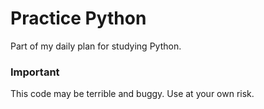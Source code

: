 # Practice Python
Part of my daily plan for studying Python.

### Important

This code may be terrible and buggy. Use at your own risk.
